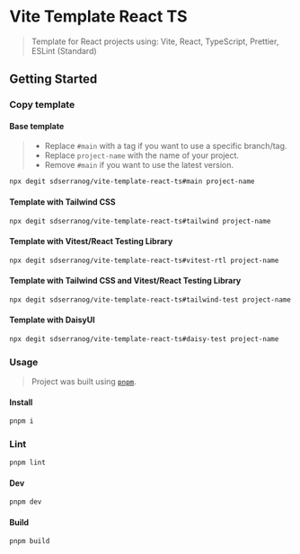 # Vite Template React TS

> Template for React projects using: Vite, React, TypeScript, Prettier, ESLint (Standard)

## Getting Started

### Copy template

#### Base template

> - Replace `#main` with a tag if you want to use a specific branch/tag.
> - Replace `project-name` with the name of your project.
> - Remove `#main` if you want to use the latest version.

```sh
npx degit sdserranog/vite-template-react-ts#main project-name
```

#### Template with Tailwind CSS

```sh
npx degit sdserranog/vite-template-react-ts#tailwind project-name
```

#### Template with Vitest/React Testing Library

```sh
npx degit sdserranog/vite-template-react-ts#vitest-rtl project-name
```

#### Template with Tailwind CSS and Vitest/React Testing Library

```sh
npx degit sdserranog/vite-template-react-ts#tailwind-test project-name
```

#### Template with DaisyUI

```sh
npx degit sdserranog/vite-template-react-ts#daisy-test project-name
```

### Usage

> Project was built using [`pnpm`](https://pnpm.io/installation#using-npm).

#### Install

```sh
pnpm i
```

### Lint

```sh
pnpm lint
```

#### Dev

```sh
pnpm dev
```

#### Build

```sh
pnpm build
```
